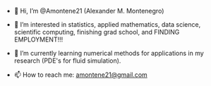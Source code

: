 - 👋 Hi, I’m @Amontene21 (Alexander M. Montenegro)
- 👀 I’m interested in statistics, applied mathematics, data science, scientific computing, finishing grad school, and FINDING EMPLOYMENT!!!
- 🌱 I’m currently learning numerical methods for applications in my research (PDE's for fluid simulation).

- 📫 How to reach me: amontene21@gmail.com

<!---
Amontene21/Amontene21 is a ✨ special ✨ repository because its `README.md` (this file) appears on your GitHub profile.
You can click the Preview link to take a look at your changes.
--->
